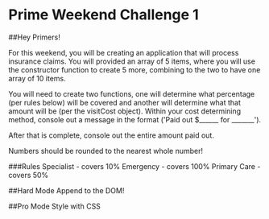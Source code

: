 # Prime Weekend Challenge 1

##Hey Primers!

For this weekend, you will be creating an application that will process insurance claims. You will provided an array of 5 items, where you will use the constructor function to create 5 more, combining to the two to have one array of 10 items.  

You will need to create two functions, one will determine what percentage (per rules below) will be covered and another will determine what that amount will be (per the visitCost object). Within your cost determining method, console out a message in the format ('Paid out $______ for _______'). 

After that is complete, console out the entire amount paid out.

Numbers should be rounded to the nearest whole number!

###Rules
Specialist - covers 10%
Emergency - covers 100%
Primary Care - covers 50%	

##Hard Mode
Append to the DOM!

##Pro Mode
Style with CSS